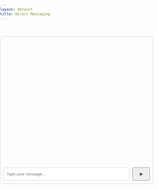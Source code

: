 ```yaml
---
layout: default
title: Direct Messaging
---
```

<html lang="en">
<head>
    <style>
        body {
            font-family: Arial, sans-serif;
            margin: 0;
            padding: 0;
            box-sizing: border-box;
        }
        .chat-container {
            max-width: 800px; 
            margin: 50px auto;
            border: 1px solid #ccc;
            border-radius: 10px;
            overflow: hidden; 
        }
        .chat-window {
            height: 400px; 
            overflow-y: scroll;
            padding: 10px;
        }
        .message-input {
            display: flex;
            padding: 10px;
        }
        input {
            flex: 1;
            padding: 10px; 
            border: 1px solid #ccc;
            border-radius: 5px;
        }
        button {
            padding: 10px 20px; 
            margin-left: 10px;
            cursor: pointer;
        }
        .message {
            margin-bottom: 10px;
        }
        .user1 {
            background-color: #c2e1f6;
        }
        .user2 {
            background-color: #f5f5f5;
        }
        button {
            padding: 10px 20px;
            margin-left: 10px;
            cursor: pointer;
            font-size: 16px;
        }
    </style>
    <meta charset="UTF-8">
    <meta name="viewport" content="width=device-width, initial-scale=1.0">
    <link rel="stylesheet" href="styles.css">
    <title>Person-to-Person Messaging</title>
</head>
<body>
    <div class="chat-container">
        <div class="chat-window" id="chat-window"></div>
        <div class="message-input">
            <input type="text" id="messageInput" placeholder="Type your message...">
            <button onclick="sendMessage">&#10148;</button>
        </div>
    </div>
    <script src="script.js"></script>
    <script>
        function sendMessage() {
            var messageInput = document.getElementById("messageInput");
            var message = messageInput.value;
            if (message.trim() !== "") {
                fetch('http://localhost:8080/messages', {
                    method: 'POST',
                    headers: {
                        'Content-Type': 'application/json',
                    },
                    body: JSON.stringify({ user: 'User1', text: message }), 
                })
                .then(response => response.json())
                .then(data => {
                    displayMessage(data);
                    messageInput.value = "";
                })
                .catch(error => console.error('Error:', error));
            }
        }
        document.addEventListener('DOMContentLoaded', function() {
            fetch('http://localhost:8080/messages')
                .then(response => response.json())
                .then(messages => {
                    messages.forEach(message => displayMessage(message));
                })
                .catch(error => console.error('Error:', error));
        });
        document.getElementById("messageInput").addEventListener("keyup", function(event) {
            if (event.key === "Enter") {
                sendMessage();
            }
        });
    </script>
</body>
</html>
